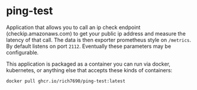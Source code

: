 # ping-test

Application that allows you to call an ip check endpoint (checkip.amazonaws.com) to get your public ip address and measure the latency of that call.
The data is then exporter prometheus style on `/metrics`. By default listens on port `2112`. Eventually these parameters may be configurable.

This application is packaged as a container you can run via docker, kubernetes, or anything else that accepts these kinds of containers:

`docker pull ghcr.io/rich7690/ping-test:latest`
